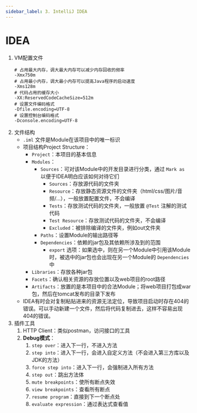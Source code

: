 ```yaml
---
sidebar_label: 3. IntelliJ IDEA
---
```


# IDEA

1. VM配置文件
    ```properties showLineNumbers
    # 占用最大内存，调大最大内存可以减少内存回收的频率
    -Xmx750m
    # 占用最小内存，调大最小内存可以提高Java程序的启动速度
    -Xms128m
    # 代码占用的缓存大小
    -XX:ReservedCodeCacheSize=512m
    # 设置文件编码格式
    -Dfile.encoding=UTF-8
    # 设置控制台编码格式
    -Dconsole.encoding=UTF-8
    ```
2. 文件结构
    - `.iml` 文件是Module在该项目中的唯一标识
    - 项目结构Project Structure：
        - `Project`：本项目的基本信息
        - `Modules`：
            - `Sources`：可对该Module中的开发目录进行分类，通过 `Mark as` 以便于IDEA明白应该如何对待它们
                - `Sources`：存放源代码的文件夹
                - `Resource`：存放静态资源文件的文件夹（html/css/图片/音频/…），一般放置配置文件，不会编译
                - `Tests`：存放测试代码的文件夹，一般放置 `@Test` 注解的测试代码
                - `Test Resource`：存放测试代码的文件夹，不会编译
                - `Excluded`：被排除编译的文件夹，例如out文件夹
            - `Paths`：设置Module的输出路径等
            - `Dependencies`：依赖的jar包及其依赖所涉及到的范围
                - `export` 选项：如果选中，则在另一个Module中引用该Module时，被选中的jar包也会出现在另一个Module的 `Dependencies` 中
        - `Libraries`：存放各种jar包
        - `Facets`：确认相关资源的存放位置以及web项目的root路径
        - `Artifacts`：放置的是本项目中的合法Module；将web项目打包成war包，然后在tomcat发布的目录下发布
    - IDEA有时会对复制粘贴进来的资源无法定位，导致项目启动时存在404的错误。可以手动新建一个文件，然后将代码复制进去，这样不容易出现404的错误。
3. 插件工具
    1. HTTP Client：类似postman，访问接口的工具
    2. **Debug模式**：
        1. `step over`：进入下一行，不进入方法
        2. `step into`：进入下一行，会进入自定义方法（不会进入第三方库以及JDK的方法）
        3. `force step into`：进入下一行，会强制进入所有方法
        4. `step out`：跳出方法体
        5. `mute breakpoints`：使所有断点失效
        6. `view breakpoints`：查看所有断点
        7. `resume program`：直接到下一个断点处
        8. `evaluate expression`：通过表达式查看值
